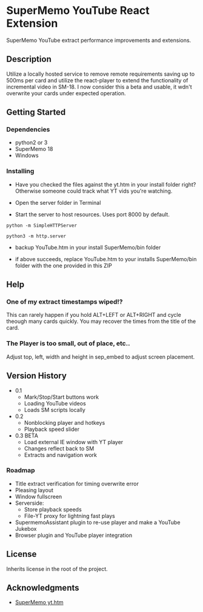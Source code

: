 
# SuperMemo YouTube React Extension 

SuperMemo YouTube extract performance improvements and extensions.

## Description

Utilize a locally hosted service to remove remote requirements saving up to 500ms per card and utilize the react-player to extend the functionality of incremental video in SM-18. I now consider this a beta and usable, it wdn't overwrite your cards under expected operation. 

## Getting Started

### Dependencies

* python2 or 3
* SuperMemo 18
* Windows

### Installing

* Have you checked the files against the yt.htm in your install folder right? Otherwise someone could track what YT vids you're watching.

* Open the server folder in Terminal

* Start the server to host resources. Uses port 8000 by default.
```
python -m SimpleHTTPServer

python3 -m http.server

```

* backup YouTube.htm in your install SuperMemo/bin folder

* if above succeeds, replace YouTube.htm to your installs SuperMemo/bin folder with the one provided in this ZIP

## Help

### One of my extract timestamps wiped!?

This can rarely happen if you hold ALT+LEFT or ALT+RIGHT and cycle theough many cards quickly. You may recover the times from the title of the card.

### The Player is too small, out of place, etc..

Adjust top, left, width and height in sep_embed to adjust screen placement.

## Version History

* 0.1
    * Mark/Stop/Start buttons work
    * Loading YouTube videos
    * Loads SM scripts locally
* 0.2
    * Nonblocking player and hotkeys
    * Playback speed slider
* 0.3 BETA
    * Load external IE window with YT player
    * Changes reflect back to SM
    * Extracts and navigation work
### Roadmap
* Title extract verification for timing overwrite error
* Pleasing layout
* Window fullscreen
* Serverside:
    * Store playback speeds
    * File-YT proxy for lightning fast plays
* SupermemoAssistant plugin to re-use player and make a YouTube Jukebox
* Browser plugin and YouTube player integration

## License

Inherits license in the root of the project.

## Acknowledgments

* [SuperMemo yt.htm](https://www.super-memory.com/)